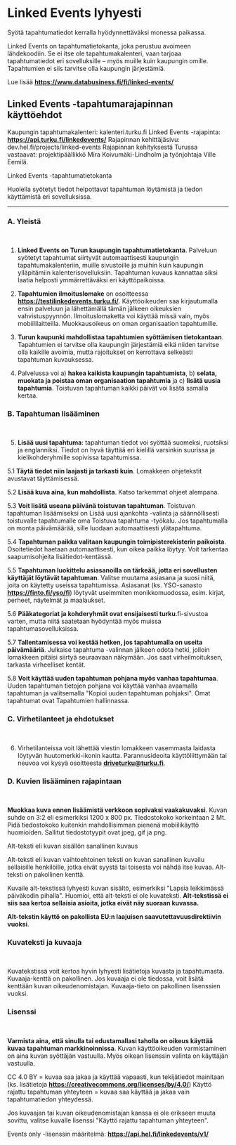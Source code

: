 
# Linked Events lyhyesti

Syötä tapahtumatiedot kerralla hyödynnettäväksi monessa paikassa.

Linked Events on tapahtumatietokanta, joka perustuu avoimeen lähdekoodiin. Se ei itse ole tapahtumakalenteri, vaan tarjoaa tapahtumatiedot eri sovelluksille – myös muille kuin kaupungin omille. Tapahtumien ei siis tarvitse olla kaupungin järjestämiä.

Lue lisää **https://www.databusiness.fi/fi/linked-events/**

## Linked Events -tapahtumarajapinnan käyttöehdot
Kaupungin tapahtumakalenteri: kalenteri.turku.fi
Linked Events -rajapinta:  **https://api.turku.fi/linkedevents/**
Rajapinnan kehittäjäsivu: dev.hel.fi/projects/linked-events
Rajapinnan kehityksestä Turussa vastaavat: projektipäällikkö Mira Koivumäki-Lindholm ja työnjohtaja Ville Eemilä.

Linked Events -tapahtumatietokanta

Huolella syötetyt tiedot helpottavat tapahtuman löytämistä ja tiedon käyttämistä eri sovelluksissa.

-----

### A. Yleistä

<br>

1. **Linked Events on Turun kaupungin tapahtumatietokanta**. Palveluun syötetyt tapahtumat siirtyvät automaattisesti kaupungin tapahtumakalenteriin, muille sivustoille ja muihin kuin kaupungin ylläpitämiin kalenterisovelluksiin. Tapahtuman kuvaus kannattaa siksi laatia helposti ymmärrettäväksi eri käyttöpaikoissa.

2. **Tapahtumien ilmoituslomake** on osoitteessa **https://testilinkedevents.turku.fi/**. Käyttöoikeuden saa kirjautumalla ensin palveluun ja lähettämällä tämän jälkeen oikeuksien vahvistuspyynnön. Ilmoituslomaketta voi käyttää missä vain, myös mobiililaitteilla. Muokkausoikeus on oman organisaation tapahtumille.

3. **Turun kaupunki mahdollistaa tapahtumien syöttämisen tietokantaan**. Tapahtumien ei tarvitse olla kaupungin järjestämiä eikä niiden tarvitse olla kaikille avoimia, mutta rajoitukset on kerrottava selkeästi tapahtuman kuvauksessa.

4. Palvelussa voi a) **hakea kaikista kaupungin tapahtumista**, b) **selata, muokata ja poistaa oman organisaation tapahtumia** ja c) **lisätä uusia tapahtumia**. Toistuvan tapahtuman kaikki päivät voi lisätä samalla kertaa.

### B. Tapahtuman lisääminen

<br>

5. **Lisää uusi tapahtuma**: tapahtuman tiedot voi syöttää suomeksi, ruotsiksi ja englanniksi. Tiedot on hyvä täyttää eri kielillä varsinkin suurissa ja kielikohderyhmille sopivissa tapahtumissa.

 5.1 **Täytä tiedot niin laajasti ja tarkasti kuin**. Lomakkeen ohjetekstit avustavat täyttämisessä.

 5.2 **Lisää kuva aina, kun mahdollista**. Katso tarkemmat ohjeet alempana.

 5.3 **Voit lisätä useana päivänä toistuvan tapahtuman**. Toistuvan tapahtuman lisäämiseksi on Lisää uusi ajankohta -valinta ja säännöllisesti toistuvalle tapahtumalle oma Toistuva tapahtuma -työkalu. Jos tapahtumalla on monta päivämäärää, sille luodaan automaattisesti ylätapahtuma.

 5.4 **Tapahtuman paikka valitaan kaupungin toimipisterekisterin paikoista**. Osoitetiedot haetaan automaattisesti, kun oikea paikka löytyy. Voit tarkentaa saapumisohjeita lisätiedot-kentässä.

 5.5 **Tapahtuman luokittelu asiasanoilla on tärkeää, jotta eri sovellusten käyttäjät löytävät tapahtuman**. Valitse muutama asiasana ja suosi niitä, joita on käytetty useissa tapahtumissa. Asiasanat (ks. YSO-sanasto **https://finto.fi/yso/fi**) löytyvät useimmiten monikkomuodossa, esim. kirjat, perheet, näytelmät ja maalaukset.

 5.6 **Pääkategoriat ja kohderyhmät ovat ensijaisesti turku**.fi-sivustoa varten, mutta niitä saatetaan hyödyntää myös muissa tapahtumasovelluksissa.

 5.7 **Tallentamisessa voi kestää hetken, jos tapahtumalla on useita päivämääriä**. Julkaise tapahtuma -valinnan jälkeen odota hetki, jolloin lomakkeen pitäisi siirtyä seuraavaan näkymään. Jos saat virheilmoituksen, tarkasta virheelliset kentät.

 5.8 **Voit käyttää uuden tapahtuman pohjana myös vanhaa tapahtumaa**. Uuden tapahtuman tietojen pohjana voi käyttää vanhaa avaamalla tapahtuman ja valitsemalla "Kopioi uuden tapahtuman pohjaksi". Omat tapahtumat ovat Tapahtumien hallinnassa.

### C. Virhetilanteet ja ehdotukset

<br>

6. Virhetilanteissa voit lähettää viestin lomakkeen vasemmasta laidasta löytyvän huutomerkki-ikonin kautta. Parannusideoita käyttöliittymään tai neuvoa voi kysyä osoitteesta **driveturku@turku.fi**.


### D. Kuvien lisääminen rajapintaan

<br>

**Muokkaa kuva ennen lisäämistä verkkoon sopivaksi vaakakuvaksi**. Kuvan suhde on 3:2 eli esimerkiksi 1200 x 800 px. Tiedostokoko korkeintaan 2 Mt. Pidä tiedostokoko kuitenkin mahdollisimman pienenä mobiilikäyttö huomioiden. Sallitut tiedostotyypit ovat jpeg, gif ja png.

Alt-teksti eli kuvan sisällön sanallinen kuvaus

Alt-teksti eli kuvan vaihtoehtoinen teksti on kuvan sanallinen kuvailu sellaisille henkilöille, jotka eivät syystä tai toisesta voi nähdä itse kuvaa. Alt-teksti on pakollinen kenttä.

Kuvaile alt-tekstissä lyhyesti kuvan sisältö, esimerkiksi "Lapsia leikkimässä päiväkodin pihalla". Huomioi, että alt-teksti ei ole kuvateksti. **Alt-tekstissä ei siis saa kertoa sellaisia asioita, jotka eivät näy suoraan kuvassa.**

**Alt-tekstin käyttö on pakollista EU:n laajuisen saavutettavuusdirektiivin vuoksi**.

### Kuvateksti ja kuvaaja

<br>

Kuvatekstissä voit kertoa hyvin lyhyesti lisätietoja kuvasta ja tapahtumasta. Kuvaaja-kenttä on pakollinen. Jos kuvaaja ei ole tiedossa, voit lisätä kenttään kuvan oikeudenomistajan. Kuvaaja-tieto on pakollinen lisenssien vuoksi.

### Lisenssi

<br>

**Varmista aina, että sinulla tai edustamallasi taholla on oikeus käyttää kuvaa tapahtuman markkinoinnissa**. Kuvan käyttöoikeuden varmistaminen on aina kuvan syöttäjän vastuulla.
Myös oikean lisenssin valinta on käyttäjän vastuulla.

CC 4.0 BY = kuvaa saa jakaa ja käyttää vapaasti, kun tekijätiedot mainitaan (ks. lisätietoja **https://creativecommons.org/licenses/by/4.0/**)
Käyttö rajattu tapahtuman yhteyteen = kuvaa saa käyttää ja jakaa vain tapahtumatiedon yhteydessä.

Jos kuvaajan tai kuvan oikeudenomistajan kanssa ei ole erikseen muuta sovittu, valitse kuvalle lisenssi "Käyttö rajattu tapahtuman yhteyteen".

Events only -lisenssin määritelmä: **https://api.hel.fi/linkedevents/v1/**

<br>
